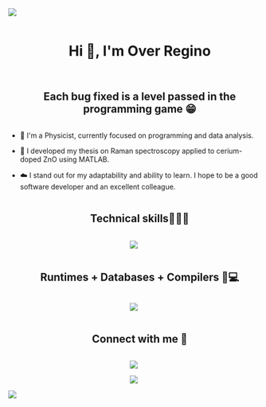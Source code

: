
<!--horizontal divider(gradiant)-->
<img src="https://user-images.githubusercontent.com/73097560/115834477-dbab4500-a447-11eb-908a-139a6edaec5c.gif">

<!--h1 without bottom border-->
<div id="user-content-toc">
  <ul align="center">
    <summary><h1 style="display: inline-block">Hi 👋, I'm Over Regino</h1></summary>
  </ul>
</div>

<!--h2 without bottom border-->
<div id="user-content-toc">
  <ul align="center">
    <summary><h2 style="display: inline-block">Each bug fixed is a level passed in the programming game 😁 </h2></summary>
  </ul>
</div>


<!--Intro start-->
- 🔭 I'm a Physicist, currently focused on programming and data analysis.

- 🌱 I developed my thesis on Raman spectroscopy applied to cerium-doped ZnO using MATLAB.

- ☁️ I stand out for my adaptability and ability to learn. I hope to be a good software developer and an excellent colleague.




<!--- stats & Trophy (start) -->



</p>        
<!--- stats (end) -->

<!--========================================================================================================================================================================================================-->
<!--h1 without bottom border-->
<div id="user-content-toc">
  <ul align="center">
    <summary><h2 style="display: inline-block">Technical skills👨🏻‍💻</h2></summary>
  </ul>
</div>
<!--tech stack icons-->
<p align="center">
  <a href="https://skillicons.dev">
    <img src="https://skillicons.dev/icons?i=cpp,js,ts,py,fortran,nextjs,svelte,html,css,tailwind,matlab, ,latex" />
  </a>
</p>
<!--========================================================================================================================================================================================================-->
<!--h1 without bottom border-->
<div id="user-content-toc">
  <ul align="center">
    <summary><h2 style="display: inline-block">Runtimes + Databases + Compilers 🔧💻</h2></summary>
  </ul>
</div>
<!--tech stack Editor-->
<p align="center">
  <a href="https://skillicons.dev">
    <img src="https://skillicons.dev/icons?i=mysql,nodejs,anaconda,eclipse" />
  </a>
</p>
<!--=====================================================================================================================================================-->
<!--==========MIS COMPLIDAORES + RUNTIMES +DATAB===========================================================================================================================================-->
<!-- Connect with me -->
<!--h2 without bottom border-->
<div id="user-content-toc">
  <ul align="center">
    <summary><h2 style="display: inline-block">Connect with me 🤝</h2></summary>
  </ul>
</div>

<!--icons and links-->

<p align="center">
  <a href="https://skillicons.dev">
    <img src="https://skillicons.dev/icons?i=gmail,linkedin,discord" />
  </a>
</p>
  
</p>


<!--profile visit count-->
<div align="center">
  
[![](https://visitcount.itsvg.in/api?id=1010nishant&icon=3&color=6)](https://visitcount.itsvg.in)
  
</div>


<!--horizontal divider(gradiant)-->
<img src="https://user-images.githubusercontent.com/73097560/115834477-dbab4500-a447-11eb-908a-139a6edaec5c.gif">

